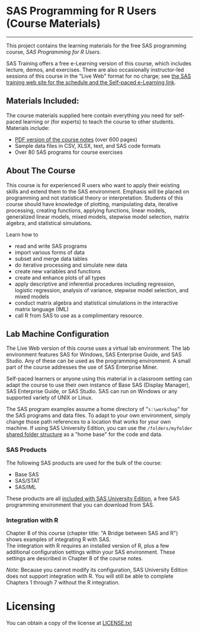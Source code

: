 # SAS Programming for R Users (Course Materials)
***
This project contains the learning materials for the free SAS programming course, _SAS Programming for R Users_.  

SAS Training offers a free e-Learning version of this course, which includes lecture, demos, and exercises.
There are also occasionally instructor-led sessions of this course in the "Live Web" format for no charge; see 
[the SAS training web site for the schedule and the Self-paced e-Learning link](https://support.sas.com/edu/schedules.html?id=3033).

## Materials Included:
The course materials supplied here contain everything you need for self-paced
learning or (for experts) to teach the course to other students.  Materials
include:
- [PDF version of the course notes](notes/LWSP4R_001.pdf) (over 600 pages)
- Sample data files in CSV, XLSX, text, and SAS code formats
- Over 80 SAS programs for course exercises 

## About The Course
This course is for experienced R users who want to apply their existing skills and extend them to the SAS environment. 
Emphasis will be placed on programming and not statistical theory or interpretation. Students of this course should have knowledge of plotting, manipulating data, iterative processing, creating functions, applying functions, linear models, generalized linear models, mixed models, stepwise model selection, matrix algebra, and statistical simulations.

Learn how to
- read and write SAS programs
- import various forms of data
- subset and merge data tables
- do iterative processing and simulate new data
- create new variables and functions
- create and enhance plots of all types
- apply descriptive and inferential procedures including regression, 
logistic regression, analysis of variance, 
stepwise model selection, and mixed models
- conduct matrix algebra and statistical simulations in the interactive matrix language (IML)
- call R from SAS to use as a complimentary resource.

## Lab Machine Configuration
The Live Web version of this course uses a virtual lab environment. 
The lab environment features SAS for Windows, SAS Enterprise Guide, 
and SAS Studio.  Any of these can be used as the programming environment. 
A small part of the course addresses the use of SAS Enterprise Miner.

Self-paced learners or anyone using this material in a classroom setting can
adapt the course to use their own instance of Base SAS (Display Manager), 
SAS Enterprise Guide, or SAS Studio.  SAS can run on Windows or any supported
variety of UNIX or Linux.

The SAS program examples assume a home directory of "`s:\workshop`" for the
SAS programs and data files.  To adapt to your own environment, simply
change those path references to a location that works for your own
machine.  If using SAS University Edition, you can use the 
`/folders/myfolder` [shared folder structure](https://support.sas.com/software/products/university-edition/faq/shared_folder_whatis.htm) 
as a "home base" for the code and data.

### SAS Products
The following SAS products are used for the bulk of the course:
- Base SAS
- SAS/STAT
- SAS/IML

These products are all [included with SAS University Edition](http://www.sas.com/en_us/software/university-edition.html), 
a free SAS programming environment that you can download from SAS.

### Integration with R
Chapter 8 of this course (chapter title: "A Bridge between SAS and R")
shows examples of integrating R with SAS.  
The integration with R requires an installed version of R, 
plus a few additional configuration settings within
your SAS environment.  These settings are described in Chapter 8 of the course
notes.

*Note:* Because you cannot modify its configuration, SAS University Edition 
does not support integration with R.  You will still be able to complete
Chapters 1 through 7 without the R integration.

# Licensing 
You can obtain a copy of the license at [LICENSE.txt](https://github.com/sassoftware/sas-prog-for-r-users/blob/master/LICENSE)
